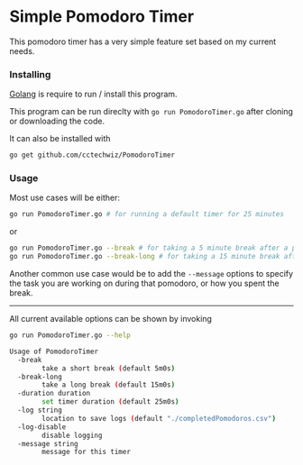 # Simple Pomodoro Timer

This pomodoro timer has a very simple feature set based on my current needs.

### Installing

[Golang](https://golang.org/) is require to run / install this program.

This program can be run direclty with `go run PomodoroTimer.go` after cloning or downloading the code.

It can also be installed with
```bash
go get github.com/cctechwiz/PomodoroTimer
```

### Usage

Most use cases will be either:

```bash
go run PomodoroTimer.go # for running a default timer for 25 minutes
```

or

```bash
go run PomodoroTimer.go --break # for taking a 5 minute break after a pomodoro
go run PomodoroTimer.go --break-long # for taking a 15 minute break after 4 pomodoros
```

Another common use case would be to add the `--message` options to specify the task you are working on during that pomodoro, or how you spent the break.

---

All current available options can be shown by invoking

```bash
go run PomodoroTimer.go --help

Usage of PomodoroTimer
  -break
        take a short break (default 5m0s)
  -break-long
        take a long break (default 15m0s)
  -duration duration
        set timer duration (default 25m0s)
  -log string
        location to save logs (default "./completedPomodoros.csv")
  -log-disable
        disable logging
  -message string
        message for this timer
```
